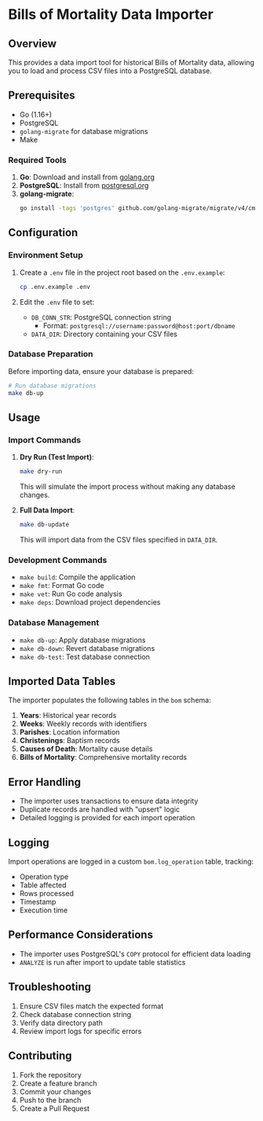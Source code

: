 # Bills of Mortality Data Importer

## Overview

This provides a data import tool for historical Bills of Mortality data, allowing you to load and process CSV files into a PostgreSQL database.

## Prerequisites

- Go (1.16+)
- PostgreSQL
- `golang-migrate` for database migrations
- Make

### Required Tools

1. **Go**: Download and install from [golang.org](https://golang.org/dl/)
2. **PostgreSQL**: Install from [postgresql.org](https://www.postgresql.org/download/)
3. **golang-migrate**: 
   ```bash
   go install -tags 'postgres' github.com/golang-migrate/migrate/v4/cmd/migrate@latest
   ```

## Configuration

### Environment Setup

1. Create a `.env` file in the project root based on the `.env.example`:
   ```bash
   cp .env.example .env
   ```

2. Edit the `.env` file to set:
   - `DB_CONN_STR`: PostgreSQL connection string
     - Format: `postgresql://username:password@host:port/dbname`
   - `DATA_DIR`: Directory containing your CSV files

### Database Preparation

Before importing data, ensure your database is prepared:

```bash
# Run database migrations
make db-up
```

## Usage

### Import Commands

1. **Dry Run (Test Import)**:
   ```bash
   make dry-run
   ```
   This will simulate the import process without making any database changes.

2. **Full Data Import**:
   ```bash
   make db-update
   ```
   This will import data from the CSV files specified in `DATA_DIR`.

### Development Commands

- `make build`: Compile the application
- `make fmt`: Format Go code
- `make vet`: Run Go code analysis
- `make deps`: Download project dependencies

### Database Management

- `make db-up`: Apply database migrations
- `make db-down`: Revert database migrations
- `make db-test`: Test database connection

## Imported Data Tables

The importer populates the following tables in the `bom` schema:

1. **Years**: Historical year records
2. **Weeks**: Weekly records with identifiers
3. **Parishes**: Location information
4. **Christenings**: Baptism records
5. **Causes of Death**: Mortality cause details
6. **Bills of Mortality**: Comprehensive mortality records

## Error Handling

- The importer uses transactions to ensure data integrity
- Duplicate records are handled with "upsert" logic
- Detailed logging is provided for each import operation

## Logging

Import operations are logged in a custom `bom.log_operation` table, tracking:
- Operation type
- Table affected
- Rows processed
- Timestamp
- Execution time

## Performance Considerations

- The importer uses PostgreSQL's `COPY` protocol for efficient data loading
- `ANALYZE` is run after import to update table statistics

## Troubleshooting

1. Ensure CSV files match the expected format
2. Check database connection string
3. Verify data directory path
4. Review import logs for specific errors

## Contributing

1. Fork the repository
2. Create a feature branch
3. Commit your changes
4. Push to the branch
5. Create a Pull Request


